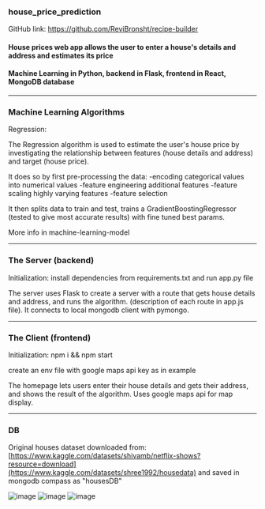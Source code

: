 ### house_price_prediction

GitHub link: https://github.com/ReviBronsht/recipe-builder

#### House prices web app allows the user to enter a house's details and address and estimates its price

#### Machine Learning in Python, backend in Flask, frontend in React, MongoDB database 
<hr>

### Machine Learning Algorithms

Regression:

The Regression algorithm is used to estimate the user's house price by investigating the relationship between features (house details and address) and target (house price).

It does so by first pre-processing the data:
-encoding categorical values into numerical values
-feature engineering additional features
-feature scaling highly varying features
-feature selection

It then splits data to train and test, trains a GradientBoostingRegressor (tested to give most accurate results) with fine tuned best params.

More info in machine-learning-model

<hr>

### The Server (backend)

Initialization: install dependencies from requirements.txt and run app.py file

The server uses Flask to create a server with a route that gets house details and address, and runs the algorithm. (description of each route in app.js file). 
It connects to local mongodb client with pymongo.

<hr>

### The Client (frontend)

Initialization: npm i && npm start

create an env file with google maps api key as in example

The homepage lets users enter their house details and gets their address, and shows the result of the algorithm. Uses google maps api for map display.

<hr>


### DB

Original houses dataset downloaded from: [https://www.kaggle.com/datasets/shivamb/netflix-shows?resource=download](https://www.kaggle.com/datasets/shree1992/housedata)
and saved in mongodb compass as "housesDB"


![image](https://github.com/ReviBronsht/house_price_prediction/assets/97298035/66b68901-7199-4c52-8cf0-eb197d5e802b)
![image](https://github.com/ReviBronsht/house_price_prediction/assets/97298035/85568b79-1a8a-4124-8f7b-f3ab39141b70)
![image](https://github.com/ReviBronsht/house_price_prediction/assets/97298035/c13eb27f-cc0f-40d7-9006-c6bd3a1debae)
